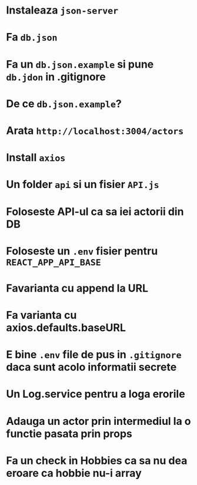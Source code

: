 # Instaleaza `json-server`

# Fa `db.json`

# Fa un `db.json.example` si pune `db.jdon` in .gitignore

# De ce `db.json.example`? 

# Arata `http://localhost:3004/actors`

# Install `axios`

# Un folder `api` si un fisier `API.js`

# Foloseste API-ul ca sa iei actorii din DB

# Foloseste un `.env` fisier pentru `REACT_APP_API_BASE`

# Favarianta cu append la URL

# Fa varianta cu axios.defaults.baseURL

# E bine `.env` file de pus in `.gitignore` daca sunt acolo informatii secrete

# Un Log.service pentru a loga erorile

# Adauga un actor prin intermediul la o functie pasata prin props

# Fa un check in Hobbies ca sa nu dea eroare ca hobbie nu-i array

